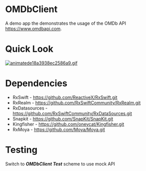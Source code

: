 # OMDbClient
A demo app the demonstrates the usage of the OMDb API https://www.omdbapi.com.

# Quick Look
[![animatede18a3938ec2586a9.gif](https://s5.gifyu.com/images/animatede18a3938ec2586a9.gif)](https://gifyu.com/image/vBVh)

# Dependencies
* RxSwift - https://github.com/ReactiveX/RxSwift.git
* RxRealm - https://github.com/RxSwiftCommunity/RxRealm.git
* RxDatasources - https://github.com/RxSwiftCommunity/RxDataSources.git
* Snapkit - https://github.com/SnapKit/SnapKit.git
* Kingfisher - https://github.com/onevcat/Kingfisher.git
* RxMoya - https://github.com/Moya/Moya.git

# Testing
Switch to ***OMDbClient Test*** scheme to use mock API
